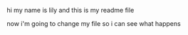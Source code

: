 hi my name is lily and this is my readme file

now i'm going to change my file so i can see what happens